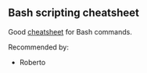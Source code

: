 ## Bash scripting cheatsheet

Good [cheatsheet](https://devhints.io/bash) for Bash commands.

Recommended by:
* Roberto